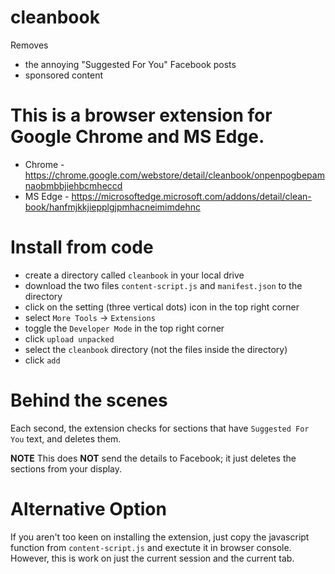 # cleanbook
Removes
- the annoying "Suggested For You" Facebook posts
- sponsored content

# This is a browser extension for Google Chrome and MS Edge.
- Chrome - https://chrome.google.com/webstore/detail/cleanbook/onpenpogbepamnaobmbbjiehbcmheccd
- MS Edge - https://microsoftedge.microsoft.com/addons/detail/clean-book/hanfmjkkjiepplgjpmhacneimimdehnc

# Install from code
- create a directory called `cleanbook` in your local drive
- download the two files `content-script.js` and `manifest.json` to the directory
- click on the setting (three vertical dots) icon in the top right corner
- select `More Tools` -> `Extensions`
- toggle the `Developer Mode` in the top right corner
- click `upload unpacked`
- select the `cleanbook` directory (not the files inside the directory)
- click `add`

# Behind the scenes
Each second, the extension checks for sections that have `Suggested For You` text, and deletes them.

**NOTE** This does **NOT** send the details to Facebook; it just deletes the sections from your display.

# Alternative Option
If you aren't too keen on installing the extension, just copy the javascript function from `content-script.js` and exectute it in browser console. However, this is work on just the current session and the current tab.
